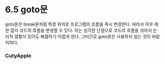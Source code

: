 # 6.5 goto문

goto문은 break문처럼 특정 위치로 프로그램의 흐름을 즉시 변경한다. 따라서 아무 제한 없이 코드의 흐름을 변경할 수 있다. 이는 심각한 단점으로 코드의 흐름을 섞어서 논리적 결함이 있어도 해결하기 어렵게 한다. 그러므로 goto문은 사용하지 않는 것이 바람직하다.

### CutyApple